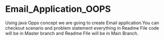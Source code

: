 # Email_Application_OOPS
Using java Opps concept we are going to create Email application.You can checkout scenario and problem statement everything in Readme File code will be in Master branch and Readme FIle will be in Main Branch.
